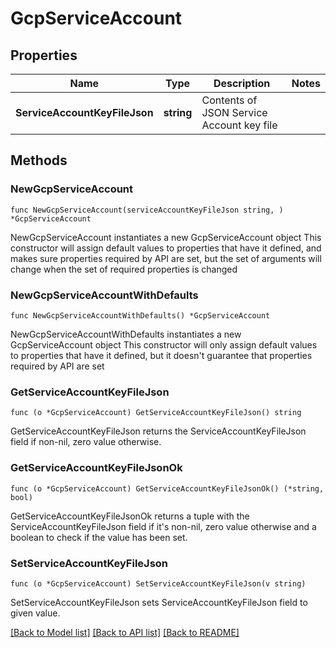 # GcpServiceAccount

## Properties

Name | Type | Description | Notes
------------ | ------------- | ------------- | -------------
**ServiceAccountKeyFileJson** | **string** | Contents of JSON Service Account key file | 

## Methods

### NewGcpServiceAccount

`func NewGcpServiceAccount(serviceAccountKeyFileJson string, ) *GcpServiceAccount`

NewGcpServiceAccount instantiates a new GcpServiceAccount object
This constructor will assign default values to properties that have it defined,
and makes sure properties required by API are set, but the set of arguments
will change when the set of required properties is changed

### NewGcpServiceAccountWithDefaults

`func NewGcpServiceAccountWithDefaults() *GcpServiceAccount`

NewGcpServiceAccountWithDefaults instantiates a new GcpServiceAccount object
This constructor will only assign default values to properties that have it defined,
but it doesn't guarantee that properties required by API are set

### GetServiceAccountKeyFileJson

`func (o *GcpServiceAccount) GetServiceAccountKeyFileJson() string`

GetServiceAccountKeyFileJson returns the ServiceAccountKeyFileJson field if non-nil, zero value otherwise.

### GetServiceAccountKeyFileJsonOk

`func (o *GcpServiceAccount) GetServiceAccountKeyFileJsonOk() (*string, bool)`

GetServiceAccountKeyFileJsonOk returns a tuple with the ServiceAccountKeyFileJson field if it's non-nil, zero value otherwise
and a boolean to check if the value has been set.

### SetServiceAccountKeyFileJson

`func (o *GcpServiceAccount) SetServiceAccountKeyFileJson(v string)`

SetServiceAccountKeyFileJson sets ServiceAccountKeyFileJson field to given value.



[[Back to Model list]](../README.md#documentation-for-models) [[Back to API list]](../README.md#documentation-for-api-endpoints) [[Back to README]](../README.md)


